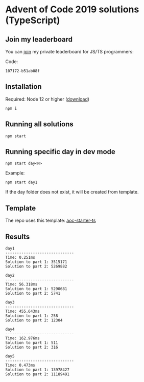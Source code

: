 # Advent of Code 2019 solutions (TypeScript)

## Join my leaderboard

You can [join](https://adventofcode.com/2019/leaderboard/private) my private leaderboard for JS/TS programmers:

Code:

```
107172-b51ab08f
```

## Installation

Required: Node 12 or higher ([download](https://nodejs.org/en/download/))

```
npm i
```

## Running all solutions

```
npm start
```

## Running specific day in dev mode

```
npm start day<N>
```

Example:

```
npm start day1
```

If the day folder does not exist, it will be created from template.

## Template

The repo uses this template: [aoc-starter-ts](https://github.com/caderek/aoc-starter-ts)

## Results

```
day1
------------------------------
Time: 0.251ms
Solution to part 1: 3515171
Solution to part 2: 5269882

day2
------------------------------
Time: 56.318ms
Solution to part 1: 5290681
Solution to part 2: 5741

day3
------------------------------
Time: 455.643ms
Solution to part 1: 258
Solution to part 2: 12304

day4
------------------------------
Time: 162.976ms
Solution to part 1: 511
Solution to part 2: 316

day5
------------------------------
Time: 0.473ms
Solution to part 1: 13978427
Solution to part 2: 11189491
```

